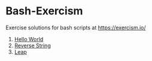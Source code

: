 # Bash-Exercism
 Exercise solutions for bash scripts at https://exercism.io/

1. [Hello World](https://github.com/Aakriti94/Bash-Exercism/tree/master/exercises/hello-world)
2. [Reverse String](https://github.com/Aakriti94/Bash-Exercism/tree/master/exercises/reverse-string)
3. [Leap](https://github.com/Aakriti94/Bash-Exercism/tree/master/exercises/leap)
